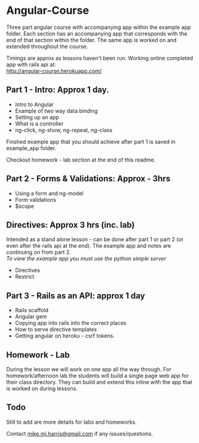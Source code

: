 Angular-Course
==============

Three part angular course with accompanying app within the example app folder.  Each section has an accompanying app that corresponds with the end of that section within the folder.  The same app is worked on and extended throughout the course.

Timings are approx as lessons haven't been run. Working online completed app with rails api at:  
<http://angular-course.herokuapp.com/>
  
Part 1 - Intro:  Approx 1 day.  
----------------  
  
* Intro to Angular  
* Example of two way data binding  
* Setting up an app  
* What is a controller  
* ng-click, ng-show, ng-repeat, ng-class  
  
Finshed example app that you should achieve after part 1 is saved in example_app folder.  

Checkout homework - lab section at the end of this readme.
  
Part 2 - Forms & Validations: Approx - 3hrs  
-----------------  
* Using a form and ng-model  
* Form validations  
* $scope  
  
Directives: Approx 3 hrs (inc. lab)  
-----------------  
Intended as a stand alone lesson - can be done after part 1 or part 2 (or even after the rails api at the end). The example app and notes are continuing on from part 2.  
*To view the example app you must use the python simple server*  
  
* Directives  
* Restrict  
  
Part 3 - Rails as an API: approx 1 day  
----------------  
* Rails scaffold  
* Angular gem   
* Copying app into rails into the correct places  
* How to serve directive templates  
* Getting angular on heroku - csrf tokens.  
  

Homework - Lab
---------------
During the lesson we will work on one app all the way through.  For homework/afternoon lab the students will build a single page web app for their class directory.  They can build and extend this inline with the app that is worked on during lessons.  

Todo
-----
Still to add are more details for labs and homeworks.

  
Contact mike.mj.harris@gmail.com if any issues/questions.  



